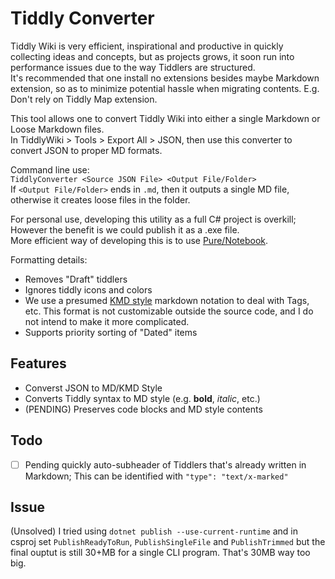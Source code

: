 # Tiddly Converter

Tiddly Wiki is very efficient, inspirational and productive in quickly collecting ideas and concepts, but as projects grows, it soon run into performance issues due to the way Tiddlers are structured.  
It's recommended that one install no extensions besides maybe Markdown extension, so as to minimize potential hassle when migrating contents. E.g. Don't rely on Tiddly Map extension.

This tool allows one to convert Tiddly Wiki into either a single Markdown or Loose Markdown files.  
In TiddlyWiki > Tools > Export All > JSON, then use this converter to convert JSON to proper MD formats.

Command line use:  
`TiddlyConverter <Source JSON File> <Output File/Folder>`  
If `<Output File/Folder>` ends in `.md`, then it outputs a single MD file, otherwise it creates loose files in the folder.

For personal use, developing this utility as a full C# project is overkill; However the benefit is we could publish it as a .exe file.  
More efficient way of developing this is to use [Pure/Notebook](https://github.com/pure-the-Language/Pure/).

Formatting details:

* Removes "Draft" tiddlers
* Ignores tiddly icons and colors
* We use a presumed [KMD style](https://files.totalimagine.com/PDF/KnowledgeMarkdownWorkflow-Presentation_No.1_Rev.0.5.pdf) markdown notation to deal with Tags, etc. This format is not customizable outside the source code, and I do not intend to make it more complicated.
* Supports priority sorting of "Dated" items

## Features

* Converst JSON to MD/KMD Style
* Converts Tiddly syntax to MD style (e.g. **bold**, *italic*, etc.)
* (PENDING) Preserves code blocks and MD style contents

## Todo

- [ ] Pending quickly auto-subheader of Tiddlers that's already written in Markdown; This can be identified with `"type": "text/x-marked"`

## Issue

(Unsolved) I tried using `dotnet publish --use-current-runtime` and in csproj set `PublishReadyToRun`, `PublishSingleFile` and `PublishTrimmed` but the final ouptut is still 30+MB for a single CLI program. That's 30MB way too big.